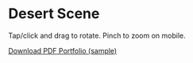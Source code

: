 <!doctype html>
<html lang="en">
<head>
  <meta charset="utf-8">
  <title>Mohammad Tareq Fayeq — Zol-helal Production</title>
  <meta name="viewport" content="width=device-width, initial-scale=1.0">
  <link rel="stylesheet" href="style.css">
</head>
<body>
  <div id="container"></div>
  <div id="overlay">
    <h1>Desert Scene</h1>
    <p>Tap/click and drag to rotate. Pinch to zoom on mobile.</p>
    <a id="downloadBtn" href="scholarship_portfolio_for_download.pdf" download>Download PDF Portfolio (sample)</a>
  </div>
  <!-- Three.js from CDN -->
  <script src="https://cdn.jsdelivr.net/npm/three@0.155.0/build/three.min.js"></script>
  <script src="https://cdn.jsdelivr.net/npm/three@0.155.0/examples/js/controls/OrbitControls.js"></script>
  <script src="script.js"></script>
</body>
</html>

